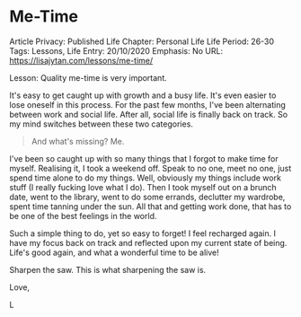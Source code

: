 # Me-Time

Article Privacy: Published
Life Chapter: Personal Life
Life Period: 26-30
Tags: Lessons, Life
Entry: 20/10/2020
Emphasis: No
URL: https://lisajytan.com/lessons/me-time/

Lesson: Quality me-time is very important. 

It's easy to get caught up with growth and a busy life. It's even easier to lose oneself in this process. For the past few months, I've been alternating between work and social life. After all, social life is finally back on track. So my mind switches between these two categories. 

> And what's missing? Me.
> 

I've been so caught up with so many things that I forgot to make time for myself. Realising it, I took a weekend off. Speak to no one, meet no one, just spend time alone to do my things. Well, obviously my things include work stuff (I really fucking love what I do). Then I took myself out on a brunch date, went to the library, went to do some errands, declutter my wardrobe, spent time tanning under the sun. All that and getting work done, that has to be one of the best feelings in the world. 

Such a simple thing to do, yet so easy to forget! I feel recharged again. I have my focus back on track and reflected upon my current state of being. Life's good again, and what a wonderful time to be alive! 

Sharpen the saw. This is what sharpening the saw is. 

Love,

L